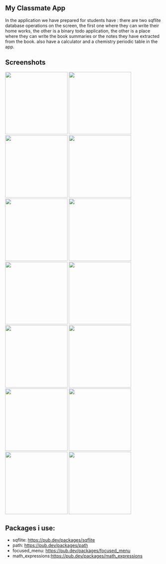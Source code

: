 
## My Classmate App

In the application we have prepared for students have : there are two sqflite database operations on the screen, the first one where they can write their home works, the other is a binary todo application, the other is a place where they can write the book summaries or the notes they have extracted from the book. also have a calculator and a chemistry periodic table in the app.


## Screenshots
<img src="https://github.com/theiskaa/myclassmate/blob/master/assets/screenshot/1.jpeg" width="200">  <img src="https://github.com/theiskaa/myclassmate/blob/master/assets/screenshot/2.jpeg" width="200">  <img src="https://github.com/theiskaa/myclassmate/blob/master/assets/screenshot/3.jpeg" width="200">  <img src="https://github.com/theiskaa/myclassmate/blob/master/assets/screenshot/4.jpeg" width="200">  <img src="https://github.com/theiskaa/myclassmate/blob/master/assets/screenshot/5.jpeg" width="200">  <img src="https://github.com/theiskaa/myclassmate/blob/master/assets/screenshot/6.jpeg" width="200">  <img src="https://github.com/theiskaa/myclassmate/blob/master/assets/screenshot/7.jpeg" width="200">  <img src="https://github.com/theiskaa/myclassmate/blob/master/assets/screenshot/8.jpeg" width="200">  <img src="https://github.com/theiskaa/myclassmate/blob/master/assets/screenshot/9.jpeg" width="200">  <img src="https://github.com/theiskaa/myclassmate/blob/master/assets/screenshot/10.jpeg" width="200">  <img src="https://github.com/theiskaa/myclassmate/blob/master/assets/screenshot/11.jpeg" width="200">  <img src="https://github.com/theiskaa/myclassmate/blob/master/assets/screenshot/12.jpeg" width="200">  <img src="https://github.com/theiskaa/myclassmate/blob/master/assets/screenshot/13.jpeg" width="200">  <img src="https://github.com/theiskaa/myclassmate/blob/master/assets/screenshot/14.jpeg" width="200"> 


## Packages i use:
- sqflite: https://pub.dev/packages/sqflite
- path: https://pub.dev/packages/path
- focused_menu: https://pub.dev/packages/focused_menu
- math_expressions:https://pub.dev/packages/math_expressions

